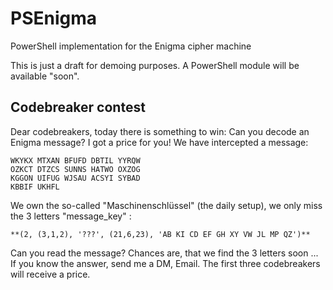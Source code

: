 # PSEnigma
PowerShell implementation for the Enigma cipher machine

This is just a draft for demoing purposes. 
A PowerShell module will be available "soon".

## Codebreaker contest
Dear codebreakers, today there is something to win: Can you decode an Enigma message? 
I got a price for you! We have intercepted a message: 

    WKYKX MTXAN BFUFD DBTIL YYRQW
    OZKCT DTZCS SUNNS HATWO OXZOG
    KGGON UIFUG WJSAU ACSYI SYBAD
    KBBIF UKHFL

We own the so-called "Maschinenschlüssel" (the daily setup), we only miss the 3 letters "message_key" :

    **(2, (3,1,2), '???', (21,6,23), 'AB KI CD EF GH XY VW JL MP QZ')**

Can you read the message? Chances are, that we find the 3 letters soon ...
If you know the answer, send me a DM, Email. The first three codebreakers will receive a price.
